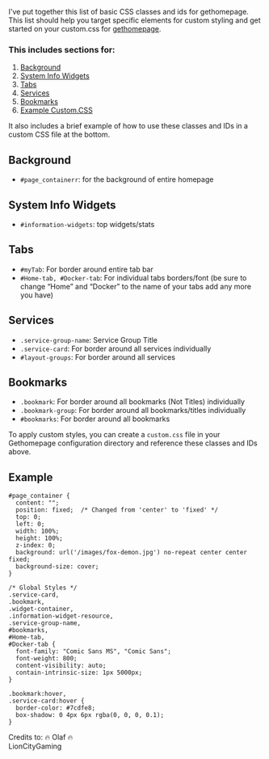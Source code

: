 I've put together this list of basic CSS classes and ids for gethomepage. This list should help you target specific elements for custom styling and get started on your custom.css for [gethomepage](https://gethomepage.dev/).
 
### This includes sections for:
1. [Background](#Background)
2. [System Info Widgets](#System-Info-Widgets)
3. [Tabs](#Tabs)
4. [Services](#Services)
5. [Bookmarks](#Bookmarks)
6. [Example Custom.CSS](#Example)

It also includes a brief example of how to use these classes and IDs in a custom CSS file at the bottom.
 
## Background
- `#page_containerr`: for the background of entire homepage
 
## System Info Widgets
- `#information-widgets`: top widgets/stats
 
## Tabs
- `#myTab`: For border around entire tab bar
- `#Home-tab, #Docker-tab`: For individual tabs borders/font (be sure to change “Home” and “Docker” to the name of your tabs add any more you have)

## Services
- `.service-group-name`: Service Group Title
- `.service-card`: For border around all services individually
- `#layout-groups`: For border around all services
 
## Bookmarks
- `.bookmark`: For border around all bookmarks (Not Titles) individually
- `.bookmark-group`: For border around all bookmarks/titles individually
- `#bookmarks`: For border around all bookmarks

To apply custom styles, you can create a `custom.css` file in your Gethomepage configuration directory and reference these classes and IDs above.
 
## Example

```
#page_container {
  content: "";
  position: fixed;  /* Changed from 'center' to 'fixed' */
  top: 0;
  left: 0;
  width: 100%;
  height: 100%;
  z-index: 0;
  background: url('/images/fox-demon.jpg') no-repeat center center fixed;  
  background-size: cover;
}
 
/* Global Styles */
.service-card,
.bookmark,
.widget-container,
.information-widget-resource,
.service-group-name,
#bookmarks,
#Home-tab,
#Docker-tab {
  font-family: "Comic Sans MS", "Comic Sans";
  font-weight: 800;
  content-visibility: auto;
  contain-intrinsic-size: 1px 5000px;
}
 
.bookmark:hover,
.service-card:hover {
  border-color: #7cdfe8;
  box-shadow: 0 4px 6px rgba(0, 0, 0, 0.1);
}
```
 
Credits to:
    🔥 Olaf 🔥  
    LionCityGaming
